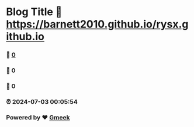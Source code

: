# Blog Title :link: https://barnett2010.github.io/rysx.github.io 
### :page_facing_up: [0](https://barnett2010.github.io/rysx.github.io/tag.html) 
### :speech_balloon: 0 
### :hibiscus: 0 
### :alarm_clock: 2024-07-03 00:05:54 
### Powered by :heart: [Gmeek](https://github.com/Meekdai/Gmeek)
